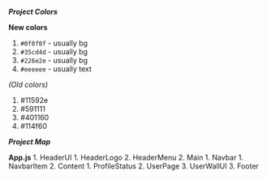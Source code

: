 _**Project Colors**_


**New colors**
1. `#0f0f0f` - usually bg
2. `#35cd4d` - usually bg
2. `#226e2e` - usually bg 
3. `#eeeeee` - usually text

 *(Old colors)*
1. #11592e
2. #591111
3. #401160
4. #114f60


_**Project Map**_

**App.js**
    1. HeaderUI
       1. HeaderLogo
       2. HeaderMenu
    2. Main
       1. Navbar
          1. NavbarItem
       2. Content
          1. ProfileStatus
          2. UserPage
          3. UserWallUI
    3. Footer